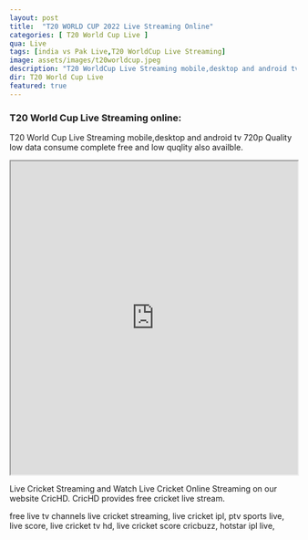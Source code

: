 ```yaml
---
layout: post
title:  "T20 WORLD CUP 2022 Live Streaming Online"
categories: [ T20 World Cup Live ]
qua: Live
tags: [india vs Pak Live,T20 WorldCup Live Streaming]
image: assets/images/t20worldcup.jpeg
description: "T20 WorldCup Live Streaming mobile,desktop and android tv 720p Quality low data consume"
dir: T20 World Cup Live
featured: true
---
```


### T20 World Cup Live Streaming online:
T20 World Cup Live Streaming mobile,desktop and android tv 720p Quality low data consume complete free and low quqlity also availble.
<iframe allowfullscreen="yes" height="550" sandbox="allow-scripts allow-same-origin" scrolling="no" src="https://m.live4wap.xyz/embed.php" width="100%"></iframe>
<p>Live Cricket Streaming and Watch Live Cricket Online Streaming on our website CricHD. CricHD provides free cricket live stream.</p>
free live tv channels live cricket streaming,
live cricket ipl,
ptv sports live,
live score,
live cricket tv hd,
live cricket score cricbuzz,
hotstar ipl live,

